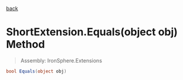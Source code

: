 ﻿

[back](/IronSphere.Extensions/types/ShortExtension)

# ShortExtension.Equals(object obj) Method

> Assembly: IronSphere.Extensions

```csharp
bool Equals(object obj)
```



 
